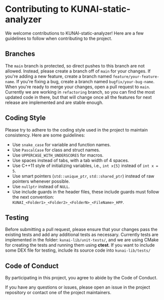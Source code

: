 # Contributing to KUNAI-static-analyzer

We welcome contributions to KUNAI-static-analyzer! Here are a few guidelines to follow when contributing to the project.

## Branches

The `main` branch is protected, so direct pushes to this branch are not allowed. Instead, please create a branch off of `main` for your changes. If you're adding a new feature, create a branch named `feature/your-feature-name`. If you're fixing a bug, create a branch named `bugfix/your-bug-name`. When you're ready to merge your changes, open a pull request to `main`.
Currently we are working in `refactoring` branch, so you can find the most updated code in there, but that will change once all the features for next release are implemented and are stable enough.


## Coding Style

Please try to adhere to the coding style used in the project to maintain consistency. Here are some guidelines:

- Use `snake_case` for variable and function names.
- Use `PascalCase` for class and struct names.
- Use `UPPERCASE_WITH_UNDERSCORES` for macros.
- Use spaces instead of tabs, with a tab width of 4 spaces.
- Use C++11 style of initializing variables, i.e., `int x{5}` instead of `int x = 5`.
- Use smart pointers (`std::unique_ptr`, `std::shared_ptr`) instead of raw pointers whenever possible.
- Use `nullptr` instead of `NULL`.
- Use include guards in the header files, these include guards must follow the next convention: `KUNAI_<Folder1>_<Folder2>_<FolderN>_<FileName>_HPP`.

## Testing

Before submitting a pull request, please ensure that your changes pass the existing tests and add any additional tests as necessary.
Currently tests are implemented in the folder: `kunai-lib/unit-tests/`, and we are using CMake for creating the tests and running them using **ctest**. If you want to include some DEX file for testing, include its source code into `kunai-lib/tests/`

## Code of Conduct

By participating in this project, you agree to abide by the Code of Conduct.

If you have any questions or issues, please open an issue in the project repository or contact one of the project maintainers.
